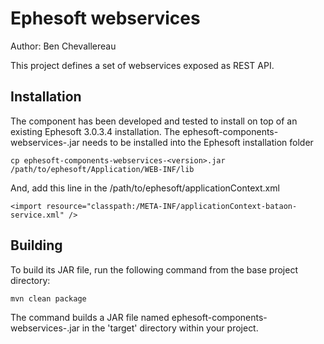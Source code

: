 
Ephesoft webservices
====================

Author: Ben Chevallereau

This project defines a set of webservices exposed as REST API.


Installation
------------

The component has been developed and tested to install on top of an existing Ephesoft
3.0.3.4 installation. The ephesoft-components-webservices-<version>.jar needs
to be installed into the Ephesoft installation folder

    cp ephesoft-components-webservices-<version>.jar /path/to/ephesoft/Application/WEB-INF/lib
    
And, add this line in the /path/to/ephesoft/applicationContext.xml

	<import resource="classpath:/META-INF/applicationContext-bataon-service.xml" />	

Building
--------

To build its JAR file, run the following command from the base project directory:

    mvn clean package

The command builds a JAR file named ephesoft-components-webservices-<version>.jar in the 'target' directory
within your project.

